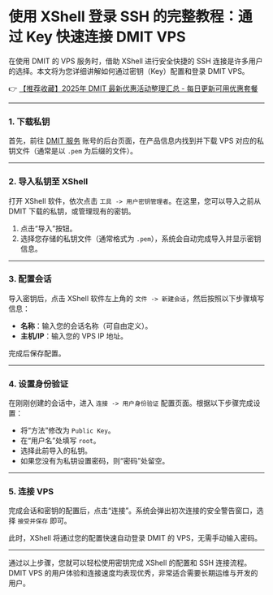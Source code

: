 # 使用 XShell 登录 SSH 的完整教程：通过 Key 快速连接 DMIT VPS

在使用 DMIT 的 VPS 服务时，借助 XShell 进行安全快捷的 SSH 连接是许多用户的选择。本文将为您详细讲解如何通过密钥（Key）配置和登录 DMIT VPS。

👉 [【推荐收藏】2025年 DMIT 最新优惠活动整理汇总 - 每日更新可用优惠套餐](https://bit.ly/dmit_coupon)

---

### 1. 下载私钥

首先，前往 [DMIT 服务](https://bit.ly/dmit_coupon) 账号的后台页面，在产品信息内找到并下载 VPS 对应的私钥文件（通常是以 `.pem` 为后缀的文件）。

---

### 2. 导入私钥至 XShell

打开 XShell 软件，依次点击 `工具 -> 用户密钥管理者`。在这里，您可以导入之前从 DMIT 下载的私钥，或管理现有的密钥。

1. 点击“导入”按钮。
2. 选择您存储的私钥文件（通常格式为 `.pem`），系统会自动完成导入并显示密钥信息。

---

### 3. 配置会话

导入密钥后，点击 XShell 软件左上角的 `文件 -> 新建会话`，然后按照以下步骤填写信息：

- **名称**：输入您的会话名称（可自由定义）。
- **主机/IP**：输入您的 VPS IP 地址。

完成后保存配置。

---

### 4. 设置身份验证

在刚刚创建的会话中，进入 `连接 -> 用户身份验证` 配置页面。根据以下步骤完成设置：

- 将“方法”修改为 `Public Key`。
- 在“用户名”处填写 `root`。
- 选择此前导入的私钥。
- 如果您没有为私钥设置密码，则“密码”处留空。

---

### 5. 连接 VPS

完成会话和密钥的配置后，点击“连接”。系统会弹出初次连接的安全警告窗口，选择 `接受并保存` 即可。

此时，XShell 将通过您的配置快速自动登录 DMIT 的 VPS，无需手动输入密码。

---

通过以上步骤，您就可以轻松使用密钥完成 XShell 的配置和 SSH 连接流程。DMIT VPS 的用户体验和连接速度均表现优秀，非常适合需要长期运维与开发的用户。